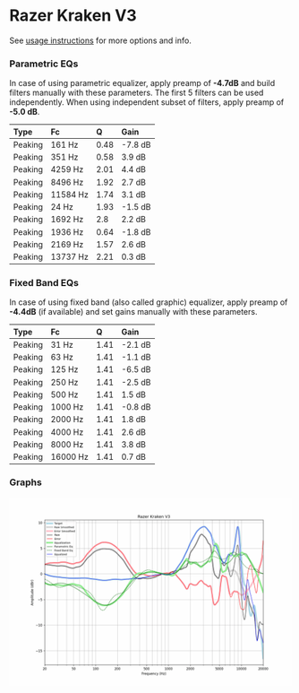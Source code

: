 # Razer Kraken V3
See [usage instructions](https://github.com/jaakkopasanen/AutoEq#usage) for more options and info.

### Parametric EQs
In case of using parametric equalizer, apply preamp of **-4.7dB** and build filters manually
with these parameters. The first 5 filters can be used independently.
When using independent subset of filters, apply preamp of **-5.0 dB**.

| Type    | Fc       |    Q | Gain    |
|:--------|:---------|:-----|:--------|
| Peaking | 161 Hz   | 0.48 | -7.8 dB |
| Peaking | 351 Hz   | 0.58 | 3.9 dB  |
| Peaking | 4259 Hz  | 2.01 | 4.4 dB  |
| Peaking | 8496 Hz  | 1.92 | 2.7 dB  |
| Peaking | 11584 Hz | 1.74 | 3.1 dB  |
| Peaking | 24 Hz    | 1.93 | -1.5 dB |
| Peaking | 1692 Hz  | 2.8  | 2.2 dB  |
| Peaking | 1936 Hz  | 0.64 | -1.8 dB |
| Peaking | 2169 Hz  | 1.57 | 2.6 dB  |
| Peaking | 13737 Hz | 2.21 | 0.3 dB  |

### Fixed Band EQs
In case of using fixed band (also called graphic) equalizer, apply preamp of **-4.4dB**
(if available) and set gains manually with these parameters.

| Type    | Fc       |    Q | Gain    |
|:--------|:---------|:-----|:--------|
| Peaking | 31 Hz    | 1.41 | -2.1 dB |
| Peaking | 63 Hz    | 1.41 | -1.1 dB |
| Peaking | 125 Hz   | 1.41 | -6.5 dB |
| Peaking | 250 Hz   | 1.41 | -2.5 dB |
| Peaking | 500 Hz   | 1.41 | 1.5 dB  |
| Peaking | 1000 Hz  | 1.41 | -0.8 dB |
| Peaking | 2000 Hz  | 1.41 | 1.8 dB  |
| Peaking | 4000 Hz  | 1.41 | 2.6 dB  |
| Peaking | 8000 Hz  | 1.41 | 3.8 dB  |
| Peaking | 16000 Hz | 1.41 | 0.7 dB  |

### Graphs
![](./Razer%20Kraken%20V3.png)